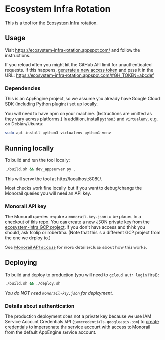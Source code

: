 # Ecosystem Infra Rotation

This is a tool for the [Ecosystem Infra](https://bit.ly/ecosystem-infra) rotation.

## Usage

Visit https://ecosystem-infra-rotation.appspot.com/ and follow the instructions.

If you reload often you might hit the GitHub API limit for unauthenticated requests.
If this happens, [generate a new access token](https://github.com/settings/tokens/new)
and pass it in the URL: https://ecosystem-infra-rotation.appspot.com/#GH_TOKEN=abcdef

### Dependencies

This is an AppEngine project, so we assume you already have Google Cloud SDK
(including Python plugins) set up locally.

You will need to have npm on your machine. (Instructions are omitted as they
vary across platforms.) In addition, install `python3` and `virtualenv`, e.g.
on Debian/Ubuntu:
```bash
sudo apt install python3 virtualenv python3-venv
```

## Running locally

To build and run the tool locally:
```bash
./build.sh && dev_appserver.py .
```

This will serve the tool at http://localhost:8080/.

Most checks work fine locally, but if you want to debug/change the Monorail
queries you will need an API key.

### Monorail API key

The Monorail queries require a `monorail-key.json` to be placed in a checkout of this repo.
You can create a new JSON private key from the
[ecosystem-infra GCP project](https://console.cloud.google.com/iam-admin/serviceaccounts/project?project=ecosystem-infra).
If you don't have access and think you should, ask foolip or robertma. (Note
that this is a different GCP project from the one we deploy to.)

See [Monorail API access](https://bugs.chromium.org/p/monorail/issues/detail?id=3234)
for more details/clues about how this works.

## Deploying

To build and deploy to production (you will need to `gcloud auth login` first):
```bash
./build.sh && ./deploy.sh
```

*You do NOT need `monorail-key.json` for deployment.*

### Details about authentication

The production deployment does not a private key because we use IAM Service
Account Credentials API (`iamcredentials.googleapis.com`) to
[create credentials](https://cloud.google.com/iam/docs/creating-short-lived-service-account-credentials)
to impersonate the service account with access to Monorail from the default
AppEngine service account.
